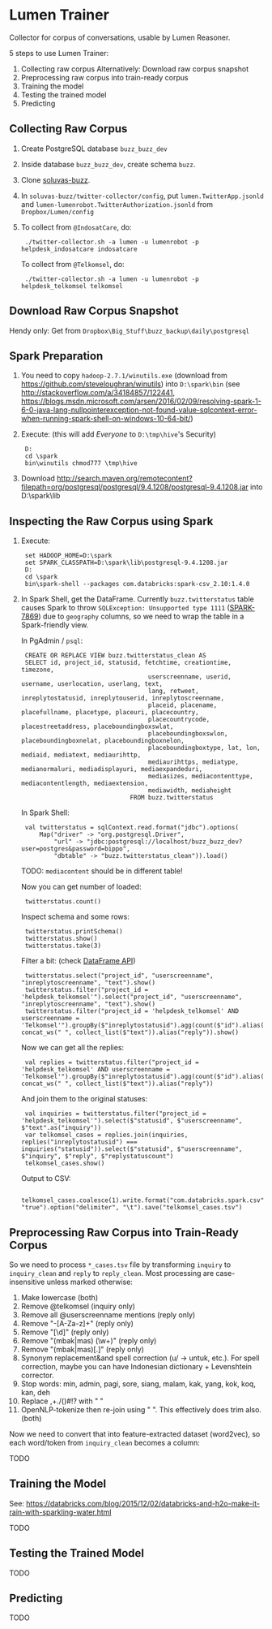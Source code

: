 # Lumen Trainer

Collector for corpus of conversations, usable by Lumen Reasoner.

5 steps to use Lumen Trainer:

1. Collecting raw corpus
    Alternatively: Download raw corpus snapshot
2. Preprocessing raw corpus into train-ready corpus
3. Training the model
4. Testing the trained model
5. Predicting

## Collecting Raw Corpus

1. Create PostgreSQL database `buzz_buzz_dev`
2. Inside database `buzz_buzz_dev`, create schema `buzz`.
3. Clone [soluvas-buzz](https://github.com/soluvas/soluvas-buzz).
4. In `soluvas-buzz/twitter-collector/config`, put `lumen.TwitterApp.jsonld` and `lumen-lumenrobot.TwitterAuthorization.jsonld`
    from `Dropbox/Lumen/config`
5. To collect from `@IndosatCare`, do:

        ./twitter-collector.sh -a lumen -u lumenrobot -p helpdesk_indosatcare indosatcare

    To collect from `@Telkomsel`, do:
    
        ./twitter-collector.sh -a lumen -u lumenrobot -p helpdesk_telkomsel telkomsel

## Download Raw Corpus Snapshot

Hendy only: Get from `Dropbox\Big_Stuff\buzz_backup\daily\postgresql`

## Spark Preparation

1. You need to copy `hadoop-2.7.1/winutils.exe` (download from https://github.com/steveloughran/winutils) into `D:\spark\bin`
    (see http://stackoverflow.com/a/34184857/122441, https://blogs.msdn.microsoft.com/arsen/2016/02/09/resolving-spark-1-6-0-java-lang-nullpointerexception-not-found-value-sqlcontext-error-when-running-spark-shell-on-windows-10-64-bit/)

2. Execute: (this will add _Everyone_ to `D:\tmp\hive`'s Security)

        D:
        cd \spark
        bin\winutils chmod777 \tmp\hive

3. Download http://search.maven.org/remotecontent?filepath=org/postgresql/postgresql/9.4.1208/postgresql-9.4.1208.jar into
    D:\spark\lib

## Inspecting the Raw Corpus using Spark

1. Execute:

        set HADOOP_HOME=D:\spark
        set SPARK_CLASSPATH=D:\spark\lib\postgresql-9.4.1208.jar
        D:
        cd \spark
        bin\spark-shell --packages com.databricks:spark-csv_2.10:1.4.0

2. In Spark Shell, get the DataFrame.
    Currently `buzz.twitterstatus` table causes Spark to throw `SQLException: Unsupported type 1111` ([SPARK-7869](https://issues.apache.org/jira/browse/SPARK-7869))
    due to `geography` columns, so we need to wrap the table in a Spark-friendly view.
    
    In PgAdmin / `psql`:
    
        CREATE OR REPLACE VIEW buzz.twitterstatus_clean AS
        SELECT id, project_id, statusid, fetchtime, creationtime, timezone, 
                                          userscreenname, userid, username, userlocation, userlang, text, 
                                          lang, retweet, inreplytostatusid, inreplytouserid, inreplytoscreenname, 
                                          placeid, placename, placefullname, placetype, placeuri, placecountry, 
                                          placecountrycode, placestreetaddress, placeboundingboxswlat, 
                                          placeboundingboxswlon, placeboundingboxnelat, placeboundingboxnelon, 
                                          placeboundingboxtype, lat, lon, mediaid, mediatext, mediaurihttp, 
                                          mediaurihttps, mediatype, medianormaluri, mediadisplayuri, mediaexpandeduri, 
                                          mediasizes, mediacontenttype, mediacontentlength, mediaextension, 
                                          mediawidth, mediaheight
                                     FROM buzz.twitterstatus

    In Spark Shell:
    
        val twitterstatus = sqlContext.read.format("jdbc").options(
            Map("driver" -> "org.postgresql.Driver",
                "url" -> "jdbc:postgresql://localhost/buzz_buzz_dev?user=postgres&password=bippo",
                "dbtable" -> "buzz.twitterstatus_clean")).load()

    TODO: `mediacontent` should be in different table!

    Now you can get number of loaded:
    
        twitterstatus.count()
        
    Inspect schema and some rows:
    
        twitterstatus.printSchema()
        twitterstatus.show()
        twitterstatus.take(3)

    Filter a bit: (check [DataFrame API](http://spark.apache.org/docs/latest/api/scala/index.html#org.apache.spark.sql.DataFrame))
    
        twitterstatus.select("project_id", "userscreenname", "inreplytoscreenname", "text").show()
        twitterstatus.filter("project_id = 'helpdesk_telkomsel'").select("project_id", "userscreenname", "inreplytoscreenname", "text").show()
        twitterstatus.filter("project_id = 'helpdesk_telkomsel' AND userscreenname = 'Telkomsel'").groupBy($"inreplytostatusid").agg(count($"id").alias("replystatuscount"), concat_ws(" ", collect_list($"text")).alias("reply")).show()

    Now we can get all the replies:
    
        val replies = twitterstatus.filter("project_id = 'helpdesk_telkomsel' AND userscreenname = 'Telkomsel'").groupBy($"inreplytostatusid").agg(count($"id").alias("replystatuscount"), concat_ws(" ", collect_list($"text")).alias("reply"))
        
    And join them to the original statuses:
    
        val inquiries = twitterstatus.filter("project_id = 'helpdesk_telkomsel'").select($"statusid", $"userscreenname", $"text".as("inquiry")) 
        var telkomsel_cases = replies.join(inquiries, replies("inreplytostatusid") === inquiries("statusid")).select($"statusid", $"userscreenname", $"inquiry", $"reply", $"replystatuscount")
        telkomsel_cases.show()
        
    Output to CSV:
    
        telkomsel_cases.coalesce(1).write.format("com.databricks.spark.csv").option("header", "true").option("delimiter", "\t").save("telkomsel_cases.tsv")

## Preprocessing Raw Corpus into Train-Ready Corpus

So we need to process `*_cases.tsv` file by transforming `inquiry` to `inquiry_clean` and `reply` to `reply_clean`.
Most processing are case-insensitive unless marked otherwise:

1. Make lowercase (both)
2. Remove @telkomsel (inquiry only)
3. Remove all @userscreenname mentions (reply only)
4. Remove "-[A-Za-z]+" (reply only)
5. Remove "[\d]" (reply only)
6. Remove "(mbak|mas) (\w+)" (reply only)
7. Remove "(mbak|mas)[.]" (reply only)
8. Synonym replacement&and spell correction (u/ -> untuk, etc.). For spell correction, maybe you can have Indonesian
    dictionary + Levenshtein corrector.
9. Stop words: min, admin, pagi, sore, siang, malam, kak, yang, kok, koq, kan, deh
10. Replace ,+./()#!? with " "
11. OpenNLP-tokenize then re-join using " ". This effectively does trim also. (both)

Now we need to convert that into feature-extracted dataset (word2vec), so each word/token from `inquiry_clean` becomes a column:

TODO

## Training the Model

See: https://databricks.com/blog/2015/12/02/databricks-and-h2o-make-it-rain-with-sparkling-water.html

TODO

## Testing the Trained Model

TODO

## Predicting

TODO

